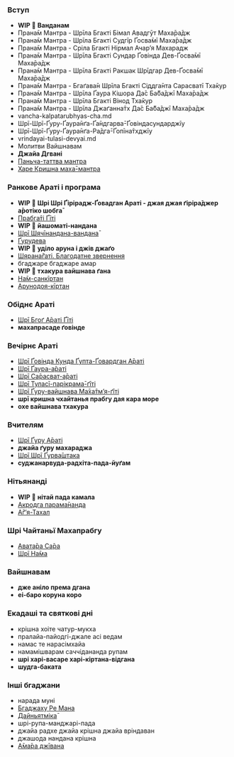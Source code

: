 ### Вступ

 - **WIP 🔴** **Ванданам**
 - Прана̄м Мантра - Шрīла Бгакті Бімал Авадгӯт Маха̄ра̄дж
 - Прана̄м Мантра - Шрīла Бгакті Судгīр Ґосва̄мī Маха̄ра̄дж
 - Прана̄м Мантра - Сріла Бгакті Нірмал Ачарʼя Махарадж
 - Прана̄м Мантра - Шрīла Бгакті Сундар Ґовінда Дев-Ґосва̄мī Маха̄ра̄дж
 - Прана̄м Мантра - Шрīла Бгакті Ракшак Шрīдгар Дев-Ґосва̄мī Маха̄ра̄дж
 - Прана̄м Мантра - Бгаґава̄н Шрīла Бгакті Сіддга̄нта Сарасватī Тха̄кур
 - Прана̄м Мантра - Шрīла Ґаура Кішора Да̄с Ба̄ба̄джī Маха̄ра̄дж
 - Прана̄м Мантра - Шрīла Бгакті Вінод Тха̄кур
 - Прана̄м Мантра - Шрīла Джаґанна̄тх Да̄с Ба̄ба̄джī Маха̄ра̄дж
 - vancha-kalpatarubhyas-cha.md
 - Шрī-Шрī-Ґуру-Ґаура̄нґа-Ґа̄ндгарва̄-Ґовіндасундарджīу
 - Шрī-Шрī-Ґуру-Ґаура̄нґа-Ра̄дга̄-Ґопīна̄тхджīу
 - vrindayai-tulasi-devyai.md
 - Молитви Вайшнавам
 - **Джайа Дгвані**
 - [Паньча-таттва мантра](songs/shri-krishna-chaitanya-prabhu-nityananda.md)
 - [Харе Кришна маха̄-мантра](songs/hare-krishna-hare-krishna-krishna-krishna-hare-hare.md)

### Ранкове Араті і програма

 - **WIP 🔴** **Шрі Шрі Ґірірадж-Ґовадган Араті - джая джая ґіріра̄джер а̄ротіко шобга̄**
 - [Прабга̄ті Ґīті](songs/kali-kukkura-kadana-jadi-chao-he.md)
 - **WIP 🔴** **йашоматі-нандана**
 - [Шрī Шячīнандана-вандана̄](songs/jaya-shiachinandana-sura-muni-vandana.md)
 - [Ґурудева](songs/gurudeva-kripa-bindu-diya-kara-ei-dase.md)
 - **WIP 🔴** **уділо аруна і джів джаґо**
 - [Шярана̄ґаті. Благодатне звернення](songs/shri-krishna-chaitanya-prabhu-jive-daya-kori.md)
 - бгаджаре бгаджаре амар
 - **WIP 🔴** **тхакура вайшнава ґана**
 - [На̄м-санкīртан](songs/hari-haraye-namah-krishna-yadavaya-namah.md)
 - [Арунодоя-кīртан](songs/jiv-jago-jiv-jago-gaurachanda-bole.md)

### Обіднє Араті

 - [Шрī Бгоґ А̄раті Ґīті](songs/bhaja-bhakata-vatsala-shri-gaurahari.md)
 - **махапрасаде ґовінде**

### Вечірнє Араті

 - [Шрī Ґовінда Кунда Ґупта-Ґовардган А̄раті](songs/jaya-jaya-girirajer-arati-vishiala.md)
 - [Шрī Ґаура-а̄раті](songs/jaya-jaya-gaurachander-arotiko-shobha.md)
 - [Шрī Са̄расват-а̄раті](songs/jayare-jayare-jaya-gaura-sarasvati.md)
 - [Шрī Туласī-парікрама̄-ґīті](songs/namo-namah-tulasi-maharani.md)
 - [Шрī Ґуру-вайшнава Ма̄ха̄тмʼя-ґīті](songs/shri-guru-charana-padma-kevala-bhakati.md)
 - **шрī кришна чхайтанья прабгу дая кара море**
 - **охе вайшнава тхакура**

### Вчителям

 - [Шрī Ґуру А̄раті](songs/jaya-jaya-gurudever-arati-ujjvala.md)
 - **джайа ґуру махараджа**
 - [Шрī Шрī Ґурва̄штака](songs/samsara-davanala-lidha-loka.md)
 - **суджанарвуда-радхіта-пада-йуґам**

### Нітьянанді

 - **WIP 🔴** **нітай пада камала**
 - [Акродга парама̄нанда](songs/akrodha-paramananda.md)
 - [А̄ґʼя-Тахал](songs/nadiya-godrume-nityananda-mahajana.md)

### Шрі Чайтаньї Махапрабгу

 - [Авата̄ра Са̄ра](songs/avatara-sara-gora-avatara.md)
 - [Шрī На̄ма](songs/gay-gora-madhur-svare.md)

### Вайшнавам

 - **дже аніло према дгана**
 - **еі-баро коруна коро**

### Екадаші та святкові дні

 - крішна хоіте чатур-мукха
 - пралайа-пайодгі-джале асі ведам
 - намас те нарасімхайа
 - намамішварам саччідананда рупам
 - **шрі харі-васаре харі-кіртана-відгана**
 - **шудга-баката**

### Інші бгаджани

 - нарада муні
 - [Бгаджаху Ре Мана](songs/bhajahu-re-mana-shri-nanda-nandana.md)
 - [Дайньятміка̄](songs/emona-durmati-samsara-bhitore.md)
 - шрі-рупа-манджарі-пада
 - джайа радхе джайа крішна джайа вріндаван
 - джашода нандана крішна
 - [А̄ма̄ра джīвана](songs/amara-jivana-sada-pape-rata.md)